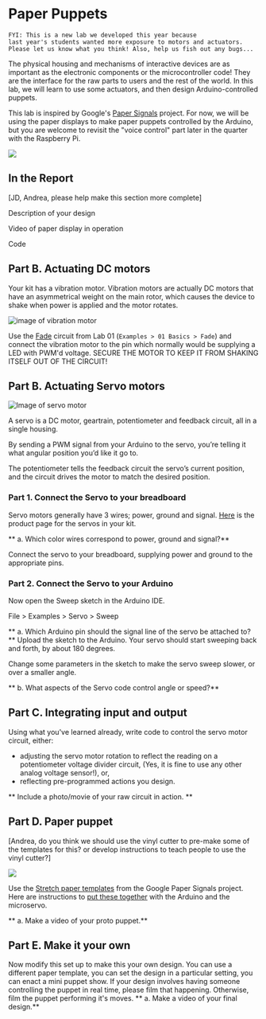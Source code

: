 # Paper Puppets

```
FYI: This is a new lab we developed this year because 
last year's students wanted more exposure to motors and actuators. 
Please let us know what you think! Also, help us fish out any bugs...
```
The physical housing and mechanisms of interactive devices are as important as the electronic components or the microcontroller code! They are the interface for the raw parts to users and the rest of the world. In this lab, we will learn to use some actuators, and then design Arduino-controlled puppets.

This lab is inspired by Google's [Paper Signals](https://papersignals.withgoogle.com) project. For now, we will be using the paper displays to make paper puppets controlled by the Arduino, but you are welcome to revisit the "voice control" part later in the quarter with the Raspberry Pi. 

![](https://github.com/FAR-Lab/Developing-and-Designing-Interactive-Devices/raw/docs/wave.gif)
## In the Report
[JD, Andrea, please help make this section more complete]

Description of your design

Video of paper display in operation

Code

## Part B. Actuating DC motors


Your kit has a vibration motor. Vibration motors are actually DC motors that have an asymmetrical weight on the main rotor, which causes the device to shake when power is applied and the motor rotates. 

![image of vibration motor](https://cdn-shop.adafruit.com/145x109/1201-01.jpg)

Use the [Fade](https://www.arduino.cc/en/tutorial/fade) circuit from Lab 01 (```Examples > 01 Basics > Fade```) and connect the vibration motor to the pin which normally would be supplying a LED with PWM'd voltage. SECURE THE MOTOR TO KEEP IT FROM SHAKING ITSELF OUT OF THE CIRCUIT!

## Part B. Actuating Servo motors
![Image of servo motor](https://cdn-shop.adafruit.com/145x109/169-06.jpg)

A servo is a DC motor, geartrain, potentiometer and feedback circuit, all in a single housing.

By sending a PWM signal from your Arduino to the servo, you’re telling it what angular position you’d like it go to.

The potentiometer tells the feedback circuit the servo’s current position, and the circuit drives the motor to match the desired position.

### Part 1. Connect the Servo to your breadboard

Servo motors generally have 3 wires; power, ground and signal. [Here](https://www.adafruit.com/product/169) is the product page for the servos in your kit. 

** a. Which color wires correspond to power, ground and signal?**

Connect the servo to your breadboard, supplying power and ground to the appropriate pins. 

### Part 2. Connect the Servo to your Arduino

Now open the Sweep sketch in the Arduino IDE. 

File > Examples > Servo > Sweep

** a. Which Arduino pin should the signal line of the servo be attached to?**
Upload the sketch to the Arduino. Your servo should start sweeping back and forth, by about 180 degrees.

Change some parameters in the sketch to make the servo sweep slower, or over a smaller angle.

** b. What aspects of the Servo code control angle or speed?**

## Part C. Integrating input and output

Using what you've learned already, write code to control the servo motor circuit, either:
* adjusting the servo motor rotation to reflect the reading on a potentiometer voltage divider circuit, (Yes, it is fine to use any other analog voltage sensor!), or, 
* reflecting pre-programmed actions you design. 

** Include a photo/movie of your raw circuit in action. **

## Part D. Paper puppet

[Andrea, do you think we should use the vinyl cutter to pre-make some of the templates for this? or develop instructions to teach people to use the vinyl cutter?]

![](https://papersignals.withgoogle.com/static/images/instructions/slides/stretch_00011.png)

Use the [Stretch paper templates](https://papersignals.withgoogle.com/static/files/stretch.pdf) from the Google Paper Signals project. Here are instructions to [put these together](https://papersignals.withgoogle.com/getstarted#put-it-all-together) with the Arduino and the microservo.

** a. Make a video of your proto puppet.**

## Part E. Make it your own

Now modify this set up to make this your own design. You can use a different paper template, you can set the design in a particular setting, you can enact a mini puppet show. If your design involves having someone controlling the puppet in real time, please film that happening. Otherwise, film the puppet performing it's moves. 
** a. Make a video of your final design.**
 